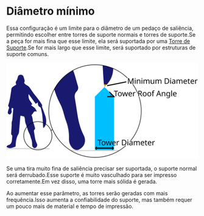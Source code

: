 Diâmetro mínimo
====
Essa configuração é um limite para o diâmetro de um pedaço de saliência, permitindo escolher entre torres de suporte normais e torres de suporte.Se a peça for mais fina que esse limite, ela será suportada por uma [Torre de Suporte](support_use_towers.md).Se for mais largo que esse limite, será suportado por estruturas de suporte comuns.

![O esporte tem uma superfície de saliência inferior ao diâmetro mínimo](../images/support_use_towers.svg)

Se uma tira muito fina de saliência precisar ser suportada, o suporte normal será derrubado.Esse suporte é muito vasculhado para ser impresso corretamente.Em vez disso, uma torre mais sólida é gerada.

Ao aumentar esse parâmetro, as torres serão geradas com mais frequência.Isso aumenta a confiabilidade do suporte, mas também requer um pouco mais de material e tempo de impressão.